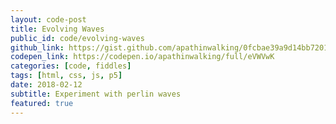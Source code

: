 ```yaml
---
layout: code-post
title: Evolving Waves
public_id: code/evolving-waves
github_link: https://gist.github.com/apathinwalking/0fcbae39a9d14bb720184562ecbb1396
codepen_link: https://codepen.io/apathinwalking/full/eVWVwK
categories: [code, fiddles]
tags: [html, css, js, p5]
date: 2018-02-12
subtitle: Experiment with perlin waves
featured: true
---
```

